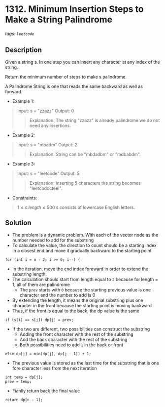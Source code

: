 # 1312. Minimum Insertion Steps to Make a String Palindrome
###### tags: `leetcode`
## Description
Given a string s. In one step you can insert any character at any index of the string.

Return the minimum number of steps to make s palindrome.

A Palindrome String is one that reads the same backward as well as forward.

- Example 1:

>Input: s = "zzazz"
Output: 0
>>Explanation: The string "zzazz" is already palindrome we do not need any insertions.

- Example 2:

>Input: s = "mbadm"
Output: 2
>>Explanation: String can be "mbdadbm" or "mdbabdm".

- Example 3:

>Input: s = "leetcode"
Output: 5
>>Explanation: Inserting 5 characters the string becomes "leetcodocteel".

- Constraints:

>$1 \leq s.length \leq 500$
s consists of lowercase English letters.

## Solution
- The problem is a dynamic problem. With each of the vector node as the number needed to add for the substring
- To calculate the value, the direction to count should be a starting index in a closest end and move it gradually backward to the starting point
```cpp=
for (int i = n - 2; i >= 0; i--) {
```
- In the iteration, move the end index foreward in order to extend the substring length.
- The calculation should start from length equal to `2` because for length = 1, all of them are palindrome
    - The `prev` starts with `0` because the starting previous value is one character and the number to add is 0
- By extending the length, it means the original substring plus one character in the front because the starting point is moving backward
- Thus, if the front is equal to the back, the dp value is the same
```cpp=
if (s[i] == s[j]) dp[j] = prev;
```
- If the two are different, two possibilities can construct the substring
    - Adding the front character with the rest of the substring
    - Add the back character with the rest of the substring
    - Both possibilities need to add `1` in the back or front
```cpp=
else dp[j] = min(dp[j], dp[j - 1]) + 1;
```
- The previous value is stored as the last time for the substring that is one fore character less from the next iteration
```cpp=
int temp = dp[j];
prev = temp;
```
- Fianlly return back the final value
```cpp=
return dp[n - 1];
```